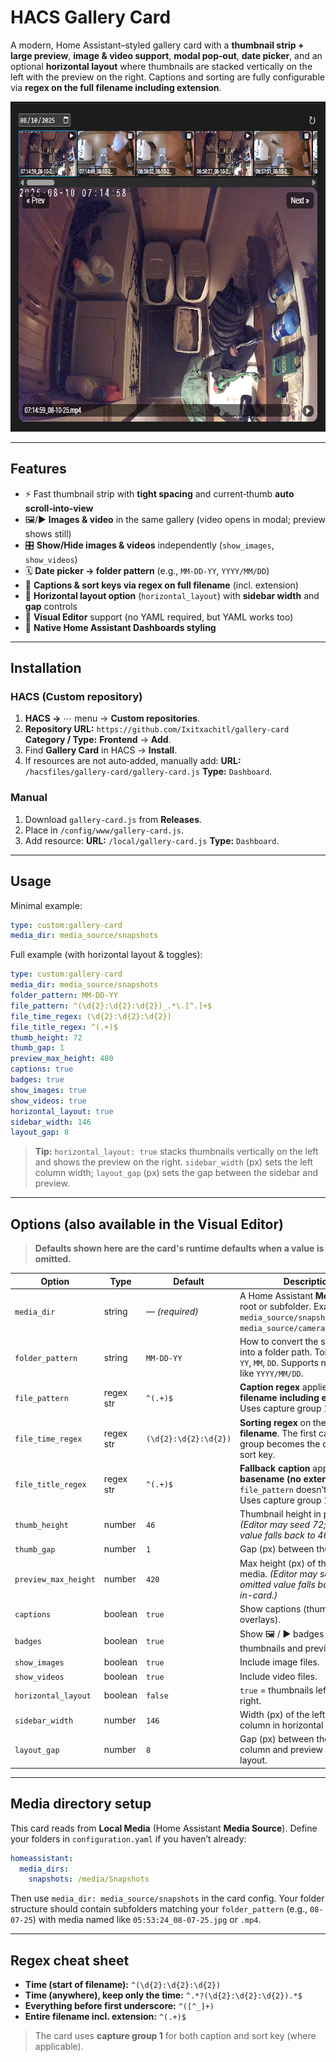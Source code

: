 # HACS Gallery Card

A modern, Home Assistant–styled gallery card with a **thumbnail strip + large preview**, **image & video support**, **modal pop‑out**, **date picker**, and an optional **horizontal layout** where thumbnails are stacked vertically on the left with the preview on the right. Captions and sorting are fully configurable via **regex on the full filename including extension**.

<img width="702" height="528" alt="image" src="https://github.com/Ixitxachitl/gallery-card/blob/main/images/preview.png?raw=true" />

---

## Features

* ⚡️ Fast thumbnail strip with **tight spacing** and current‑thumb **auto scroll‑into‑view**
* 🖼️/▶️ **Images & video** in the same gallery (video opens in modal; preview shows still)
* 🎛 **Show/Hide images & videos** independently (`show_images`, `show_videos`)
* 🗓️ **Date picker → folder pattern** (e.g., `MM-DD-YY`, `YYYY/MM/DD`)
* 🔎 **Captions & sort keys via regex on full filename** (incl. extension)
* 📐 **Horizontal layout option** (`horizontal_layout`) with **sidebar width** and **gap** controls
* 🧩 **Visual Editor** support (no YAML required, but YAML works too)
* 🎨 **Native Home Assistant Dashboards styling**

---

## Installation

### HACS (Custom repository)

1. **HACS →** ⋯ menu → **Custom repositories**.
2. **Repository URL:** `https://github.com/Ixitxachitl/gallery-card`
   **Category / Type:** **Frontend** → **Add**.
3. Find **Gallery Card** in HACS → **Install**.
4. If resources are not auto‑added, manually add:
   **URL:** `/hacsfiles/gallery-card/gallery-card.js`
   **Type:** `Dashboard`.

### Manual

1. Download `gallery-card.js` from **Releases**.
2. Place in `/config/www/gallery-card.js`.
3. Add resource:
   **URL:** `/local/gallery-card.js`
   **Type:** `Dashboard`.

---

## Usage

Minimal example:

```yaml
type: custom:gallery-card
media_dir: media_source/snapshots
```

Full example (with horizontal layout & toggles):

```yaml
type: custom:gallery-card
media_dir: media_source/snapshots
folder_pattern: MM-DD-YY
file_pattern: ^(\d{2}:\d{2}:\d{2})_.*\.[^.]+$
file_time_regex: (\d{2}:\d{2}:\d{2})
file_title_regex: ^(.+)$
thumb_height: 72
thumb_gap: 1
preview_max_height: 480
captions: true
badges: true
show_images: true
show_videos: true
horizontal_layout: true
sidebar_width: 146
layout_gap: 8
```

> **Tip:** `horizontal_layout: true` stacks thumbnails vertically on the left and shows the preview on the right. `sidebar_width` (px) sets the left column width; `layout_gap` (px) sets the gap between the sidebar and preview.

---

## Options (also available in the Visual Editor)

> **Defaults shown here are the card's runtime defaults when a value is omitted.**

| Option               | Type      | Default               | Description                                                                                                                     |
| -------------------- | --------- | --------------------- | ------------------------------------------------------------------------------------------------------------------------------- |
| `media_dir`          | string    | — *(required)*        | A Home Assistant **Media Source** root or subfolder. Examples: `media_source/snapshots`, `media_source/cameras/FrontDoor`.      |
| `folder_pattern`     | string    | `MM-DD-YY`            | How to convert the selected date into a folder path. Tokens: `YYYY`, `YY`, `MM`, `DD`. Supports nested paths like `YYYY/MM/DD`. |
| `file_pattern`       | regex str | `^(.+)$`              | **Caption regex** applied to the **full filename including extension**. Uses capture group 1.                                   |
| `file_time_regex`    | regex str | `(\d{2}:\d{2}:\d{2})` | **Sorting regex** on the **full filename**. The first capture group becomes the descending sort key.                            |
| `file_title_regex`   | regex str | `^(.+)$`              | **Fallback caption** applied to the **basename (no extension)** if `file_pattern` doesn’t match. Uses capture group 1.          |
| `thumb_height`       | number    | `46`                  | Thumbnail height in pixels. *(Editor may seed 72; omitted value falls back to 46 in-card.)*                                     |
| `thumb_gap`          | number    | `1`                   | Gap (px) between thumbnails.                                                                                                    |
| `preview_max_height` | number    | `420`                 | Max height (px) of the preview media. *(Editor may seed 480; omitted value falls back to 420 in-card.)*                         |
| `captions`           | boolean   | `true`                | Show captions (thumb + preview overlays).                                                                                       |
| `badges`             | boolean   | `true`                | Show 🖼 / ▶ badges on thumbnails and preview.                                                                                   |
| `show_images`        | boolean   | `true`                | Include image files.                                                                                                            |
| `show_videos`        | boolean   | `true`                | Include video files.                                                                                                            |
| `horizontal_layout`  | boolean   | `false`               | `true` = thumbnails left, preview right.                                                                                        |
| `sidebar_width`      | number    | `146`                 | Width (px) of the left thumbnail column in horizontal layout.                                                                   |
| `layout_gap`         | number    | `8`                   | Gap (px) between the thumb column and preview in horizontal layout.                                                             |

---

## Media directory setup

This card reads from **Local Media** (Home Assistant **Media Source**). Define your folders in `configuration.yaml` if you haven’t already:

```yaml
homeassistant:
  media_dirs:
    snapshots: /media/Snapshots
```

Then use `media_dir: media_source/snapshots` in the card config. Your folder structure should contain subfolders matching your `folder_pattern` (e.g., `08-07-25`) with media named like `05:53:24_08-07-25.jpg` or `.mp4`.

---

## Regex cheat sheet

* **Time (start of filename):** `^(\d{2}:\d{2}:\d{2})`
* **Time (anywhere), keep only the time:** `^.*?(\d{2}:\d{2}:\d{2}).*$`
* **Everything before first underscore:** `^([^_]+)`
* **Entire filename incl. extension:** `^(.+)$`

> The card uses **capture group 1** for both caption and sort key (where applicable).
